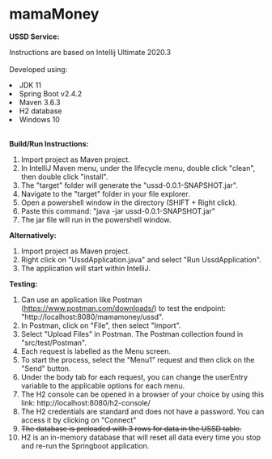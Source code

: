 # mamaMoney

<b>USSD Service:</b>

Instructions are based on Intellij Ultimate 2020.3 <br/><br/>
Developed using:
<li>JDK 11</li>
<li>Spring Boot v2.4.2</li>
<li>Maven 3.6.3</li>
<li>H2 database</li>
<li>Windows 10</li><br/>

<b>Build/Run Instructions:</b>
1. Import project as Maven project.
2. In IntelliJ Maven menu, under the lifecycle menu, double click "clean", then double click "install".
3. The "target" folder will generate the "ussd-0.0.1-SNAPSHOT.jar".
4. Navigate to the "target" folder in your file explorer.
5. Open a powershell window in the directory (SHIFT + Right click).
6. Paste this command: "java -jar ussd-0.0.1-SNAPSHOT.jar"
7. The jar file will run in the powershell window.

<b>Alternatively:</b>
1. Import project as Maven project.
2. Right click on "UssdApplication.java" and select "Run UssdApplication".
3. The application will start within IntelliJ.

<b>Testing:</b>
1. Can use an application like Postman (https://www.postman.com/downloads/) to test the endpoint: "http://localhost:8080/mamamoney/ussd".
2. In Postman, click on "File", then select "Import".
3. Select "Upload Files" in Postman. The Postman collection found in "src/test/Postman".
5. Each request is labelled as the Menu screen.
6. To start the process, select the "Menu1" request and then click on the "Send" button.
7. Under the body tab for each request, you can change the userEntry variable to the applicable options for each menu. 
8. The H2 console can be opened in a browser of your choice by using this link: http://localhost:8080/h2-console/
9. The H2 credentials are standard and does not have a password. You can access it by clicking on "Connect"
10. <strike>The database is preloaded with 3 rows for data in the USSD table.</strike>
11. H2 is an in-memory database that will reset all data every time you stop and re-run the Springboot application.
